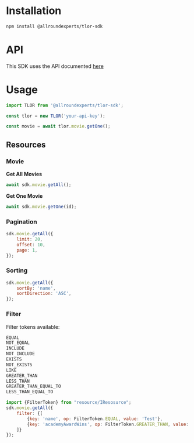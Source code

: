 # Installation

```bash
npm install @allroundexperts/tlor-sdk
```

# API
This SDK uses the API documented [here](https://the-one-api.dev/documentation)

# Usage

```js
import TLOR from '@allroundexperts/tlor-sdk';

const tlor = new TLOR('your-api-key');

const movie = await tlor.movie.getOne();
```

## Resources

### Movie

**Get All Movies**
```js
await sdk.movie.getAll();
```

**Get One Movie**
```js
await sdk.movie.getOne(id);
```

### Pagination

```js
sdk.movie.getAll({
    limit: 20, 
    offset: 10,
    page: 1,
});
```

### Sorting

```js
sdk.movie.getAll({
    sortBy: 'name',
    sortDirection: 'ASC',
});
```

### Filter

Filter tokens available:
```js
EQUAL
NOT_EQUAL
INCLUDE
NOT_INCLUDE
EXISTS
NOT_EXISTS
LIKE
GREATER_THAN
LESS_THAN
GREATER_THAN_EQUAL_TO
LESS_THAN_EQUAL_TO
```

```js
import {FilterToken} from "resource/IResosurce";
sdk.movie.getAll({
    filter: {[
        {key: 'name', op: FilterToken.EQUAL, value: 'Test'},
        {key: 'academyAwardWins', op: FilterToken.GREATER_THAN, value: 10}
    ]}
});
```